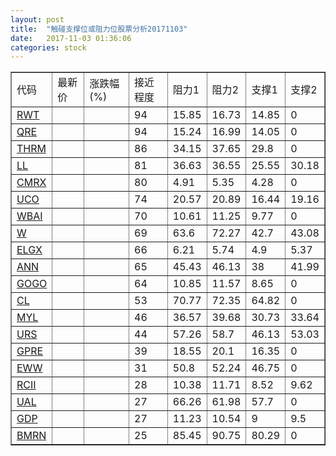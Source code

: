 ```yaml
---
layout: post
title:  "触碰支撑位或阻力位股票分析20171103"
date:   2017-11-03 01:36:06
categories: stock
---
```

<script type="text/javascript">
var stockList = []
stockList.push('gb_rwt');
stockList.push('gb_qre');
stockList.push('gb_thrm');
stockList.push('gb_ll');
stockList.push('gb_cmrx');
stockList.push('gb_uco');
stockList.push('gb_wbai');
stockList.push('gb_w');
stockList.push('gb_elgx');
stockList.push('gb_ann');
stockList.push('gb_gogo');
stockList.push('gb_cl');
stockList.push('gb_myl');
stockList.push('gb_urs');
stockList.push('gb_gpre');
stockList.push('gb_eww');
stockList.push('gb_rcii');
stockList.push('gb_ual');
stockList.push('gb_gdp');
stockList.push('gb_bmrn');
</script>
<table border="1">
 <tr>
 <td>代码</td>
 <td>最新价</td>
 <td>涨跌幅(%)</td>
 <td>接近程度</td>
 <td>阻力1</td>
 <td>阻力2</td>
 <td>支撑1</td>
 <td>支撑2</td>
</tr>
  <tr id="rwt" class="red">
  <td><a href="http://stock.finance.sina.com.cn/usstock/quotes/RWT.html" target="_blank">RWT</a></td><td></td><td></td><td>94</td><td>15.85</td><td>16.73</td><td>14.85</td><td>0</td></tr>
  <tr id="qre" class="red">
  <td><a href="http://stock.finance.sina.com.cn/usstock/quotes/QRE.html" target="_blank">QRE</a></td><td></td><td></td><td>94</td><td>15.24</td><td>16.99</td><td>14.05</td><td>0</td></tr>
  <tr id="thrm" class="red">
  <td><a href="http://stock.finance.sina.com.cn/usstock/quotes/THRM.html" target="_blank">THRM</a></td><td></td><td></td><td>86</td><td>34.15</td><td>37.65</td><td>29.8</td><td>0</td></tr>
  <tr id="ll" class="green">
  <td><a href="http://stock.finance.sina.com.cn/usstock/quotes/LL.html" target="_blank">LL</a></td><td></td><td></td><td>81</td><td>36.63</td><td>36.55</td><td>25.55</td><td>30.18</td></tr>
  <tr id="cmrx" class="red">
  <td><a href="http://stock.finance.sina.com.cn/usstock/quotes/CMRX.html" target="_blank">CMRX</a></td><td></td><td></td><td>80</td><td>4.91</td><td>5.35</td><td>4.28</td><td>0</td></tr>
  <tr id="uco" class="green">
  <td><a href="http://stock.finance.sina.com.cn/usstock/quotes/UCO.html" target="_blank">UCO</a></td><td></td><td></td><td>74</td><td>20.57</td><td>20.89</td><td>16.44</td><td>19.16</td></tr>
  <tr id="wbai" class="green">
  <td><a href="http://stock.finance.sina.com.cn/usstock/quotes/WBAI.html" target="_blank">WBAI</a></td><td></td><td></td><td>70</td><td>10.61</td><td>11.25</td><td>9.77</td><td>0</td></tr>
  <tr id="w" class="red">
  <td><a href="http://stock.finance.sina.com.cn/usstock/quotes/W.html" target="_blank">W</a></td><td></td><td></td><td>69</td><td>63.6</td><td>72.27</td><td>42.7</td><td>43.08</td></tr>
  <tr id="elgx" class="red">
  <td><a href="http://stock.finance.sina.com.cn/usstock/quotes/ELGX.html" target="_blank">ELGX</a></td><td></td><td></td><td>66</td><td>6.21</td><td>5.74</td><td>4.9</td><td>5.37</td></tr>
  <tr id="ann" class="red">
  <td><a href="http://stock.finance.sina.com.cn/usstock/quotes/ANN.html" target="_blank">ANN</a></td><td></td><td></td><td>65</td><td>45.43</td><td>46.13</td><td>38</td><td>41.99</td></tr>
  <tr id="gogo" class="red">
  <td><a href="http://stock.finance.sina.com.cn/usstock/quotes/GOGO.html" target="_blank">GOGO</a></td><td></td><td></td><td>64</td><td>10.85</td><td>11.57</td><td>8.65</td><td>0</td></tr>
  <tr id="cl" class="green">
  <td><a href="http://stock.finance.sina.com.cn/usstock/quotes/CL.html" target="_blank">CL</a></td><td></td><td></td><td>53</td><td>70.77</td><td>72.35</td><td>64.82</td><td>0</td></tr>
  <tr id="myl" class="red">
  <td><a href="http://stock.finance.sina.com.cn/usstock/quotes/MYL.html" target="_blank">MYL</a></td><td></td><td></td><td>46</td><td>36.57</td><td>39.68</td><td>30.73</td><td>33.64</td></tr>
  <tr id="urs" class="green">
  <td><a href="http://stock.finance.sina.com.cn/usstock/quotes/URS.html" target="_blank">URS</a></td><td></td><td></td><td>44</td><td>57.26</td><td>58.7</td><td>46.13</td><td>53.03</td></tr>
  <tr id="gpre" class="green">
  <td><a href="http://stock.finance.sina.com.cn/usstock/quotes/GPRE.html" target="_blank">GPRE</a></td><td></td><td></td><td>39</td><td>18.55</td><td>20.1</td><td>16.35</td><td>0</td></tr>
  <tr id="eww" class="red">
  <td><a href="http://stock.finance.sina.com.cn/usstock/quotes/EWW.html" target="_blank">EWW</a></td><td></td><td></td><td>31</td><td>50.8</td><td>52.24</td><td>46.75</td><td>0</td></tr>
  <tr id="rcii" class="green">
  <td><a href="http://stock.finance.sina.com.cn/usstock/quotes/RCII.html" target="_blank">RCII</a></td><td></td><td></td><td>28</td><td>10.38</td><td>11.71</td><td>8.52</td><td>9.62</td></tr>
  <tr id="ual" class="green">
  <td><a href="http://stock.finance.sina.com.cn/usstock/quotes/UAL.html" target="_blank">UAL</a></td><td></td><td></td><td>27</td><td>66.26</td><td>61.98</td><td>57.7</td><td>0</td></tr>
  <tr id="gdp" class="green">
  <td><a href="http://stock.finance.sina.com.cn/usstock/quotes/GDP.html" target="_blank">GDP</a></td><td></td><td></td><td>27</td><td>11.23</td><td>10.54</td><td>9</td><td>9.5</td></tr>
  <tr id="bmrn" class="green">
  <td><a href="http://stock.finance.sina.com.cn/usstock/quotes/BMRN.html" target="_blank">BMRN</a></td><td></td><td></td><td>25</td><td>85.45</td><td>90.75</td><td>80.29</td><td>0</td></tr>
</table>
